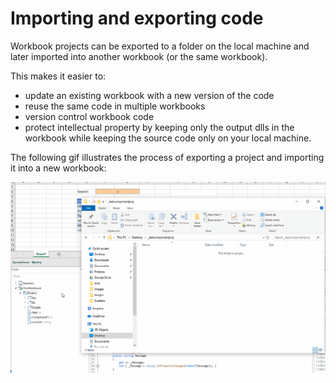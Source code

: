 # Importing and exporting code

Workbook projects can be exported to a folder on the local machine and later imported into another workbook (or the same workbook).

This makes it easier to:

- update an existing workbook with a new version of the code
- reuse the same code in multiple workbooks
- version control workbook code
- protect intellectual property by keeping only the output dlls in the workbook while keeping the source code only on your local machine.

The following gif illustrates the process of exporting a project and importing it into a new workbook:

![Import/export](../Images/import_export_project_pb.gif)
